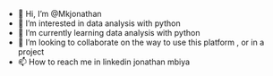 - 👋 Hi, I’m @Mkjonathan
- 👀 I’m interested in data analysis with python
- 🌱 I’m currently learning data analysis with python
- 💞️ I’m looking to collaborate on the way to use this platform , or in a project
- 📫 How to reach me in linkedin jonathan mbiya

<!---
Mkjonathan/Mkjonathan is a ✨ special ✨ repository because its `README.md` (this file) appears on your GitHub profile.
You can click the Preview link to take a look at your changes.
--->
